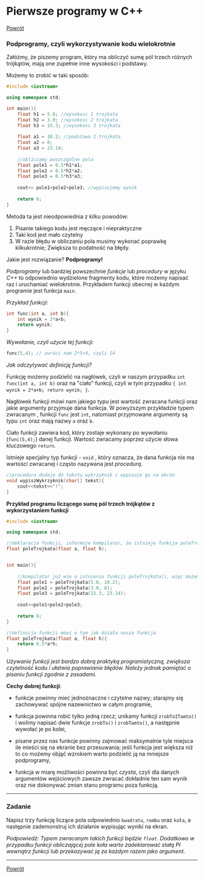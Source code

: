 # Pierwsze programy w C++

[Powrót](http://skrypt-TI.github.io)

### Podprogramy, czyli wykorzystywanie kodu wielokrotnie

Załóżmy, że piszemy program, który ma obliczyć sumę pól trzech różnych trójkątów, mają one zupełnie inne wysokości i podstawy. 

Możemy to zrobić w taki sposób:

```c++
#include <iostream>

using namespace std;

int main(){
    float h1 = 5.0; //wysokosc 1 trojkata
    float h2 = 3.0; //wysokosc 2 trojkata
    float h3 = 15.3; //wysokosc 3 trojkata
    
    float a1 = 10.2; //podstawa 1 trojkata
    float a2 = 8;
    float a3 = 23.14;
    
    //obliczamy poszczgólne pola
    float pole1 = 0.5*h1*a1;
    float pole2 = 0.5*h2*a2;
    float pole3 = 0.5*h3*a3;
    
    cout<< pole1+pole2+pole3; //wypisujemy wynik
        
    return 0;
}
```

Metoda ta jest nieodpowiednia z kilku powodów:

1. Pisanie takiego kodu jest męczące i niepraktyczne
2. Taki kod jest mało czytelny
3. W razie błędu w obliczaniu pola musimy wykonać poprawkę kilkukrotnie; Zwiększa to podatność na błędy.

Jakie jest rozwiązanie? **Podprogramy!**

*Podprogramy* lub bardziej powszechnie *funkcje* lub *procedury* w języku *C++* to odpowiednio wydzielone fragmenty kodu, które możemy napisać raz i uruchamiać wielokrotnie. Przykładem funkcji obecnej w każdym programie jest funkcja `main`.

*Przykład funkcji:*

```c++
int func(int a, int b){
	int wynik = 2*a+b;
    return wynik;
}
```

*Wywołanie, czyli użycie tej funkcji:*

```c++
func(5,4); // zwróci nam 2*5+4, czyli 14
```

*Jak odczytywać definicję funkcji?*

Funkcję możemy podzielić na nagłówek, czyli w naszym przypadku `int func(int a, int b)` oraz na "ciało" funkcji, czyli w tym przypadku `{ int wynik = 2*a+b; return wynik; }`.

Nagłówek funkcji mówi nam jakiego typu jest wartość zwracana funkcji oraz jakie argumenty przyjmuje dana funkcja. W powyższym przykładzie typem zwracanym ,  funkcji `func` jest `int`, natomiast przyjmowane argumenty są typu `int` oraz mają nazwy `a` oraz `b`.

Ciało funkcji zawiera kod, który zostaje wykonany po wywołaniu (`func(5,4);`) danej funkcji. Wartość zwracamy poprzez użycie słowa kluczowego `return`.

Istnieje specjalny typ funkcji - `void` , który oznacza, że dana funkcja nie ma wartości zwracanej i często nazywana jest *procedurą*.

```c++
//procedura dodaje do tekstu wykrzyknik i wypisuje go na ekran
void wypiszWykrzyknik(char[] tekst){
    cout<<tekst<<"!";
}
```

**Przykład programu liczącego sumę pól trzech trójkątów z wykorzystaniem funkcji**

```c++
#include <iostream>

using namespace std;

//deklaracja funkcji, informuje kompilator, że istnieje funkcja poleTrojkata()
float poleTrojkata(float a, float h);


int main(){
   
    //kompilator już wie o istnieniu funkcji poleTrojkata(), więc możemy jej użyć
    float pole1 = poleTrojkata(5.0, 10.2);
    float pole2 = poleTrojkata(3.0, 8);
    float pole3 = poleTrojkata(15.3, 23.14);
    
    cout<<pole1+pole2+pole3;
     
    return 0;
}

//definicja funkcji mówi o tym jak działa nasza funkcja
float poleTrojkata(float a, float h){		
    return 0.5*a*h;
}
```

*Używanie funkcji jest bardzo dobrą praktyką programistyczną, zwiększa czytelność kodu i ułatwia poprawianie błędów. Należy jednak pamiętać o pisaniu funkcji zgodnie z zasadami.*

**Cechy dobrej funkcji**:

* funkcje powinny mieć jednoznaczne i czytelne nazwy; starajmy się zachowywać spójne nazewnictwo w całym programie,

* funkcja powinna robić tylko jedną rzecz; unikamy funkcji `zrobToITamto()` i wolimy napisać dwie funkcje `zrobTo()` i `zrobTamto()`, a następnie wywołać je po kolei,
* pisane przez nas funkcje powinny zajmować maksymalnie tyle miejsca ile mieści się na ekranie bez przesuwania; jeśli funkcja jest większa niż to co możemy objąć wzrokiem warto podzielić ją na mniejsze podprogramy,
* funkcja w miarę możliwości powinna być *czysta*, czyli dla danych argumentów wejściowych zawsze zwracać dokładnie ten sam wynik oraz nie dokonywać zmian stanu programu poza funkcją.

---

### Zadanie

Napisz trzy funkcję liczące pola odpowiednio `kwadratu`, `rombu` oraz `koła`, a następnie zademonstruj ich działanie wypisując wyniki na ekran. 

*Podpowiedź: Typem zwracanym takich funkcji będzie `float`. Dodatkowo w przypadku funkcji obliczającej pole koła warto zadeklarować stałą PI wewnątrz funkcji lub przekazywać ją za każdym razem jako argument.*

---

[Powrót](http://skrypt-TI.github.io)
